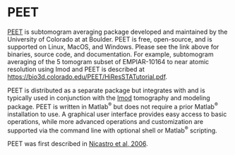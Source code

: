 # PEET

[PEET](https://bio3d.colorado.edu/peet/) is subtomogram averaging
package developed and maintained by the University of Colorado at
at Boulder. PEET is free, open-source, and is supported on Linux, 
MacOS, and Windows. Please see the link above for binaries, source 
code, and documentation. For example, subtomogram averaging of the 
5 tomogram subset of EMPIAR-10164 to near atomic resolution using 
Imod and PEET is described at
https://bio3d.colorado.edu/PEET/HiResSTATutorial.pdf.

PEET is distributed as a separate package but integrates with and
is typically used in conjunction with the 
[Imod](https://teamtomo.org/resources/cryoet-software/imod/imod.html) 
tomography and modeling package. PEET is written in
Matlab<sup>&reg;</sup> but does not require a prior
Matlab<sup>&reg;</sup> installation to use. A graphical user interface 
provides easy access to basic operations, while more advanced operations 
and customization are supported via the command line with optional shell 
or Matlab<sup>&reg;</sup> scripting.

PEET was first described in
[Nicastro et al, 2006](https://doi.org/10.1126/science.1128618).
